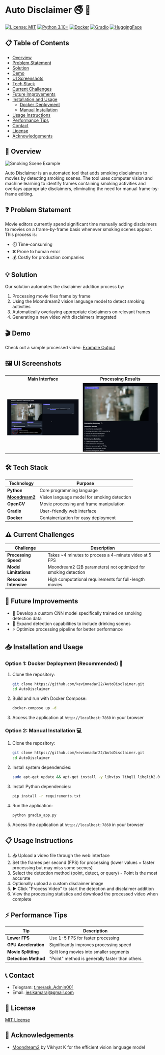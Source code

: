 # Auto Disclaimer 🚭 🍺

[![License: MIT](https://img.shields.io/badge/License-MIT-yellow.svg)](https://opensource.org/licenses/MIT)
[![Python 3.10+](https://img.shields.io/badge/python-3.10+-blue.svg)](https://www.python.org/downloads/)
[![Docker](https://img.shields.io/badge/Docker-Available-blue)](https://www.docker.com/)
[![Gradio](https://img.shields.io/badge/Gradio-UI-orange)](https://gradio.app/)
[![HuggingFace](https://img.shields.io/badge/HuggingFace-Moondream2-yellow)](https://huggingface.co/vikhyatk/moondream2)

## 📋 Table of Contents
- [Overview](#overview)
- [Problem Statement](#problem-statement)
- [Solution](#solution)
- [Demo](#demo)
- [UI Screenshots](#ui-screenshots)
- [Tech Stack](#tech-stack)
- [Current Challenges](#current-challenges)
- [Future Improvements](#future-improvements)
- [Installation and Usage](#installation-and-usage)
  - [Docker Deployment](#option-1-docker-deployment-recommended)
  - [Manual Installation](#option-2-manual-installation)
- [Usage Instructions](#usage-instructions)
- [Performance Tips](#performance-tips)
- [Contact](#contact)
- [License](#license)
- [Acknowledgements](#acknowledgements)

## 📝 Overview
![Smoking Scene Example](https://preview.redd.it/this-gotta-be-the-best-opening-ive-ever-seen-v0-6l9ogvcantdd1.jpeg?auto=webp&s=3c2de9a739534ef3c63f44bdbc1bfa6366225dfa)

Auto Disclaimer is an automated tool that adds smoking disclaimers to movies by detecting smoking scenes. The tool uses computer vision and machine learning to identify frames containing smoking activities and overlays appropriate disclaimers, eliminating the need for manual frame-by-frame editing.

## ❓ Problem Statement
Movie editors currently spend significant time manually adding disclaimers to movies on a frame-by-frame basis whenever smoking scenes appear. This process is:
- ⏱️ Time-consuming
- ❌ Prone to human error
- 💰 Costly for production companies

## 💡 Solution
Our solution automates the disclaimer addition process by:
1. Processing movie files frame by frame
2. Using the Moondream2 vision language model to detect smoking activities
3. Automatically overlaying appropriate disclaimers on relevant frames
4. Generating a new video with disclaimers integrated

## 🎬 Demo
Check out a sample processed video: [Example Output](output/1.mp4)

## 🖼️ UI Screenshots
<table>
  <tr>
    <td align="center"><b>Main Interface</b></td>
    <td align="center"><b>Processing Results</b></td>
  </tr>
  <tr>
    <td><img src="screenshots/ui.png" alt="Main Interface" width="100%"/></td>
    <td><img src="screenshots/result.png" alt="Results View" width="100%"/></td>
  </tr>
</table>


## 🛠️ Tech Stack
| Technology | Purpose |
|------------|---------|
| **Python** | Core programming language |
| **[Moondream2](https://huggingface.co/vikhyatk/moondream2)** | Vision language model for smoking detection |
| **OpenCV** | Movie processing and frame manipulation |
| **Gradio** | User-friendly web interface |
| **Docker** | Containerization for easy deployment |


## ⚠️ Current Challenges
| Challenge | Description |
|-----------|-------------|
| **Processing Speed** | Takes ~4 minutes to process a 4-minute video at 5 FPS |
| **Model Limitations** | Moondream2 (2B parameters) not optimized for smoking detection |
| **Resource Intensive** | High computational requirements for full-length movies |

## 🚀 Future Improvements
- 🧠 Develop a custom CNN model specifically trained on smoking detection data
- 🍺 Expand detection capabilities to include drinking scenes
- ⚡ Optimize processing pipeline for better performance

## 📥 Installation and Usage

### Option 1: Docker Deployment (Recommended) 🐳
1. Clone the repository:
   ```bash
   git clone https://github.com/kevinnadar22/AutoDisclaimer.git
   cd AutoDisclaimer
   ```

2. Build and run with Docker Compose:
   ```bash
   docker-compose up -d
   ```

3. Access the application at `http://localhost:7860` in your browser

### Option 2: Manual Installation 💻
1. Clone the repository:
   ```bash
   git clone https://github.com/kevinnadar22/AutoDisclaimer.git
   cd AutoDisclaimer
   ```

2. Install system dependencies:
   ```bash
   sudo apt-get update && apt-get install -y libvips libgl1 libglib2.0-0
   ```

3. Install Python dependencies:
   ```bash
   pip install -r requirements.txt
   ```

4. Run the application:
   ```bash
   python gradio_app.py
   ```

5. Access the application at `http://localhost:7860` in your browser

## 📋 Usage Instructions
1. 📤 Upload a video file through the web interface
2. Set the frames per second (FPS) for processing (lower values = faster processing but may miss some scenes)
3. Select the detection method (point, detect, or query) - Point is the most accurate
4. Optionally upload a custom disclaimer image
5. ▶️ Click "Process Video" to start the detection and disclaimer addition
6. View the processing statistics and download the processed video when complete

## ⚡ Performance Tips
| Tip | Description |
|-----|-------------|
| **Lower FPS** | Use 1-5 FPS for faster processing |
| **GPU Acceleration** | Significantly improves processing speed |
| **Movie Splitting** | Split long movies into smaller segments |
| **Detection Method** | "Point" method is generally faster than others |

## 📞 Contact
- Telegram: [t.me/ask_Admin001](https://t.me/ask_Admin001)
- Email: jesikamaraj@gmail.com

## 📄 License
[MIT License](LICENSE)

## 🙏 Acknowledgements
- [Moondream2](https://huggingface.co/vikhyatk/moondream2) by Vikhyat K for the efficient vision language model

